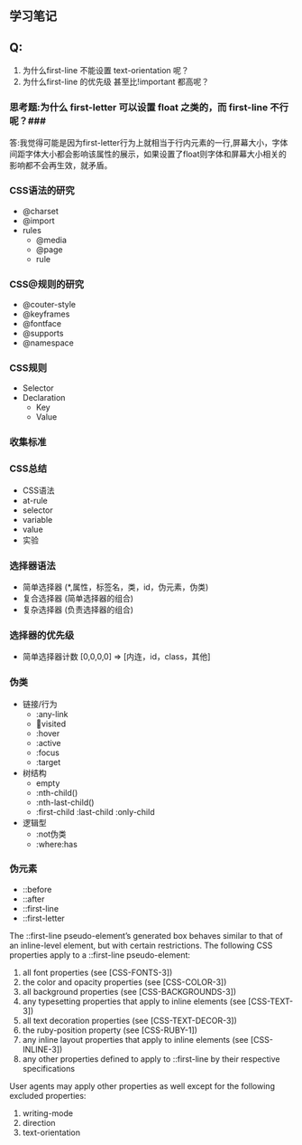## 学习笔记 ##

## Q:
1. 为什么first-line 不能设置 text-orientation 呢？
2. 为什么first-line 的优先级 甚至比!important 都高呢？

### 思考题:为什么 first-letter 可以设置 float 之类的，而 first-line 不行呢？###
答:我觉得可能是因为first-letter行为上就相当于行内元素的一行,屏幕大小，字体间距字体大小都会影响该属性的展示，如果设置了float则字体和屏幕大小相关的影响都不会再生效，就矛盾。

### CSS语法的研究 ###
* @charset
* @import
* rules
   * @media
   * @page
   * rule

### CSS@规则的研究 ###
* @couter-style
* @keyframes
* @fontface
* @supports
* @namespace

### CSS规则 ###
* Selector
* Declaration
    * Key
    * Value

### 收集标准 ###

### CSS总结 ###
* CSS语法
* at-rule
* selector
* variable
* value
* 实验

### 选择器语法 ### 
* 简单选择器 (*,属性，标签名，类，id，伪元素，伪类)
* 复合选择器 (简单选择器的组合)
* 复杂选择器 (负责选择器的组合)

### 选择器的优先级 ###
* 简单选择器计数
[0,0,0,0] => [内连，id，class，其他]

### 伪类 ###
* 链接/行为
    * :any-link
    * :link:visited
    * :hover
    * :active
    * :focus
    * :target
* 树结构
    * empty
    * :nth-child()
    * :nth-last-child()
    * :first-child :last-child :only-child
* 逻辑型
    * :not伪类
    * :where:has

### 伪元素 ###
* ::before
* ::after
* ::first-line
* ::first-letter

The ::first-line pseudo-element’s generated box behaves similar to that of an inline-level element, but with certain restrictions. The following CSS properties apply to a ::first-line pseudo-element:

1. all font properties (see [CSS-FONTS-3])
2. the color and opacity properties (see [CSS-COLOR-3])
3. all background properties (see [CSS-BACKGROUNDS-3])
4. any typesetting properties that apply to inline elements (see [CSS-TEXT-3])
5. all text decoration properties (see [CSS-TEXT-DECOR-3])
6. the ruby-position property (see [CSS-RUBY-1])
7. any inline layout properties that apply to inline elements (see [CSS-INLINE-3])
8. any other properties defined to apply to ::first-line by their respective specifications

User agents may apply other properties as well except for the following excluded properties:

1. writing-mode
2. direction
3. text-orientation

